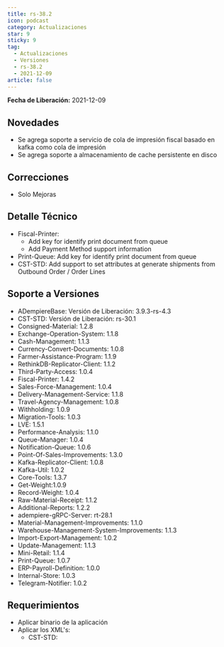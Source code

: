 ```yaml
---
title: rs-38.2
icon: podcast
category: Actualizaciones
star: 9
sticky: 9
tag:
  - Actualizaciones
  - Versiones
  - rs-38.2
  - 2021-12-09
article: false
---
```


**Fecha de Liberación:** 2021-12-09

## Novedades

- Se agrega soporte a servicio de cola de impresión fiscal basado en kafka como cola de impresión
- Se agrega soporte a almacenamiento de cache persistente en disco

## Correcciones

- Solo Mejoras

## Detalle Técnico

- Fiscal-Printer:
  - Add key for identify print document from queue
  - Add Payment Method support information
- Print-Queue: Add key for identify print document from queue
- CST-STD: Add support to set attributes at generate shipments from Outbound Order / Order Lines

## Soporte a Versiones

- ADempiereBase: Versión de Liberación: 3.9.3-rs-4.3
- CST-STD: Versión de Liberación: rs-30.1
- Consigned-Material: 1.2.8
- Exchange-Operation-System: 1.1.8
- Cash-Management: 1.1.3
- Currency-Convert-Documents: 1.0.8
- Farmer-Assistance-Program: 1.1.9
- RethinkDB-Replicator-Client: 1.1.2
- Third-Party-Access: 1.0.4
- Fiscal-Printer: 1.4.2
- Sales-Force-Management: 1.0.4
- Delivery-Management-Service: 1.1.8
- Travel-Agency-Management: 1.0.8
- Withholding: 1.0.9
- Migration-Tools: 1.0.3
- LVE: 1.5.1
- Performance-Analysis: 1.1.0
- Queue-Manager: 1.0.4
- Notification-Queue: 1.0.6
- Point-Of-Sales-Improvements: 1.3.0
- Kafka-Replicator-Client: 1.0.8
- Kafka-Util: 1.0.2
- Core-Tools: 1.3.7
- Get-Weight:1.0.9
- Record-Weight: 1.0.4
- Raw-Material-Receipt: 1.1.2
- Additional-Reports: 1.2.2
- adempiere-gRPC-Server: rt-28.1
- Material-Management-Improvements: 1.1.0
- Warehouse-Management-System-Improvements: 1.1.3
- Import-Export-Management: 1.0.2
- Update-Management: 1.1.3
- Mini-Retail: 1.1.4
- Print-Queue: 1.0.7
- ERP-Payroll-Definition: 1.0.0
- Internal-Store: 1.0.3
- Telegram-Notifier: 1.0.2

## Requerimientos

- Aplicar binario de la aplicación
- Aplicar los XML's:
  - CST-STD:

